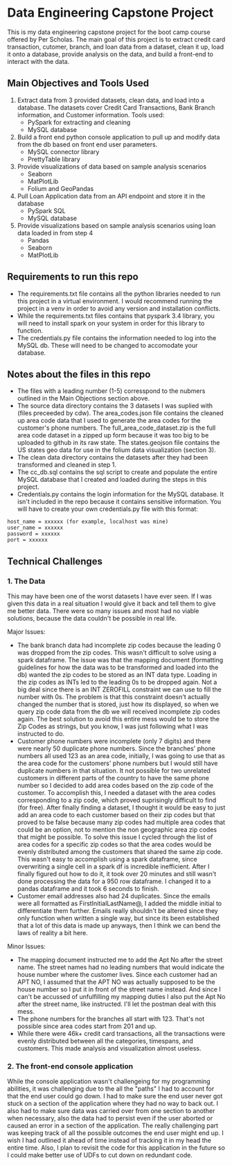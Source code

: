# Data Engineering Capstone Project
This is my data engineering capstone project for the boot camp course offered by Per Scholas.  The main goal of this project is to extract credit card transaction, cutomer, branch, and loan data from a dataset, clean it up, load it onto a database, provide analysis on the data, and build a front-end to interact with the data.

## Main Objectives and Tools Used
1. Extract data from 3 provided datasets, clean data, and load into a database.  The datasets cover Credit Card Transactions, Bank Branch information, and Customer information.  Tools used:
   * PySpark for extracting and cleaning
   * MySQL database
2. Build a front end python console application to pull up and modify data from the db based on front end user parameters.
   * MySQL connector library
   * PrettyTable library
3. Provide visualizations of data based on sample analysis scenarios
   * Seaborn
   * MatPlotLib
   * Folium and GeoPandas
4. Pull Loan Application data from an API endpoint and store it in the database
   * PySpark SQL
   * MySQL database
5. Provide visualizations based on sample analysis scenarios using loan data loaded in from step 4 
   * Pandas
   * Seaborn
   * MatPlotLib  


## Requirements to run this repo
* The requirements.txt file contains all the python libraries needed to run this project in a virtual environment.  I would recommend running the project in a venv in order to avoid any version and installation conflicts.
* While the requirements.txt files contains that pyspark 3.4 library, you will need to install spark on your system in order for this library to function.
* The credentials.py file contains the information needed to log into the MySQL db.  These will need to be changed to accomodate your database.

## Notes about the files in this repo
* The files with a leading number (1-5) corresspond to the nubmers outlined in the Main Objections section above.
* The source data directory contains the 3 datasets I was suplied with (files preceeded by cdw).  The area_codes.json file contains the cleaned up area code data that I used to generate the area codes for the customer's phone numbers.  The full_area_code_dataset.zip is the full area code dataset in a zipped up form because it was too big to be uploaded to github in its raw state.  The states.geojson file contains the US states geo data for use in the folium data visualization (section 3).
* The clean data directory contains the datasets after they had been transformed and cleaned in step 1.
* The cc_db.sql contains the sql script to create and populate the entire MySQL database that I created and loaded during the steps in this project.
* Credentials.py contains the login information for the MySQL database.  It isn't included in the repo because it contains sensitive information.  You will have to create your own credentials.py file with this format:
```
host_name = xxxxxx (for example, localhost was mine)
user_name = xxxxxx
password = xxxxxx
port = xxxxxx
```

## Technical Challenges

### 1. The Data
This may have been one of the worst datasets I have ever seen.  If I was given this data in a real situation I would give it back and tell them to give me better data.  There were so many issues and most had no viable solutions, because the data couldn't be possible in real life.

Major Issues:
* The bank branch data had incomplete zip codes because the leading 0 was dropped from the zip codes.  This wasn't difficult to solve using a spark dataframe.  The issue was that the mapping document (formatting guidelines for how the data was to be transformed and loaded into the db) wanted the zip codes to be stored as an INT data type.  Loading in the zip codes as INTs led to the leading 0s to be dropped again.  Not a big deal since there is an INT ZEROFILL constraint we can use to fill the number with 0s.  The problem is that this constraint doesn't actually changed the number that is stored, just how its displayed, so when we query zip code data from the db we will received incomplete zip codes again.  The best solution to avoid this entire mess would be to store the Zip Codes as strings, but you know, I was just following what I was instructed to do.
* Customer phone numbers were incomplete (only 7 digits) and there were nearly 50 duplicate phone numbers.  Since the branches' phone numbers all used 123 as an area code, initially, I was going to use that as the area code for the customers' phone numbers but I would still have duplicate numbers in that situation.  It not possible for two unrelated customers in different parts of the country to have the same phone number so I decided to add area codes based on the zip code of the customer.  To accomplish this, I needed a dataset with the area codes corresponding to a zip code, which proved suprisingly difficult to find (for free).  After finally finding a dataset, I thought it would be easy to just add an area code to each customer based on their zip codes but that proved to be false because many zip codes had multiple area codes that could be an option, not to mention the non geographic area zip codes that might be possible.  To solve this issue I cycled through the list of area codes for a specific zip codes so that the area codes would be evenly distributed among the customers that shared the same zip code.  This wasn't easy to accomplish using a spark dataframe, since overwriting a single cell in a spark df is incredible inefficient.  After I finally figured out how to do it, it took over 20 minutes and still wasn't done processing the data for a 950 row dataframe.  I changed it to a pandas dataframe and it took 6 seconds to finish.
* Customer email addresses also had 24 duplicates.  Since the emails were all formatted as FirstInitialLastName@, I added the middle initial to differentiate them further.  Emails really shouldn't be altered since they only function when written a single way, but since its been established that a lot of this data is made up anyways, then I think we can bend the laws of reality a bit here.

Minor Issues:
* The mapping document instructed me to add the Apt No after the street name.  The street names had no leading numbers that would indicate the house number where the customer lives.  Since each customer had an APT NO, I assumed that the APT NO was actually supposed to be the house number so I put it in front of the street name instead.  And since I can't be accussed of unfulfilling my mapping duties I also put the Apt No after the street name, like instructed.  I'll let the postman deal with this mess.
* The phone numbers for the branches all start with 123.  That's not possible since area codes start from 201 and up.
* While there were 46k+ credit card transactions, all the transactions were evenly distributed between all the categories, timespans, and customers.  This made analysis and visualization almost useless.


### 2. The front-end console application

While the console application wasn't challengeing for my programming abilities, it was challenging due to the all the "paths" I had to account for that the end user could go down.  I had to make sure the end user never got stuck on a section of the application where they had no way to back out. 
 I also had to make sure data was carried over from one section to another when necessary, also the data had to persist even if the user aborted or caused an error in a section of the application.  The really challenging part was keeping track of all the possible outcomes the end user might end up.  I wish I had outlined it ahead of time instead of tracking it in my head the entire time.  Also, I plan to revisit the code for this application in the future so I could make better use of UDFs to cut down on redundant code.  

 





